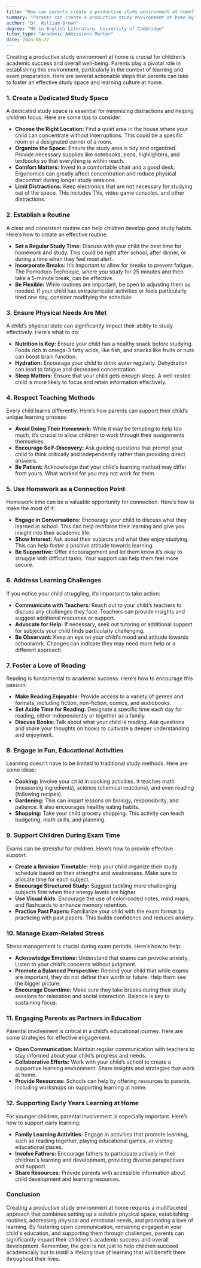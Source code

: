 ```yaml
---
title: "How can parents create a productive study environment at home?"
summary: "Parents can create a productive study environment at home by establishing a dedicated, distraction-free study space for their children."
author: "Dr. William Brown"
degree: "MA in English Literature, University of Cambridge"
tutor_type: "Academic Admissions Mentor"
date: 2024-06-27
---
```


Creating a productive study environment at home is crucial for children’s academic success and overall well-being. Parents play a pivotal role in establishing this environment, particularly in the context of learning and exam preparation. Here are several actionable steps that parents can take to foster an effective study space and learning culture at home.

### 1. **Create a Dedicated Study Space**

A dedicated study space is essential for minimizing distractions and helping children focus. Here are some tips to consider:

- **Choose the Right Location:** Find a quiet area in the house where your child can concentrate without interruptions. This could be a specific room or a designated corner of a room.
- **Organize the Space:** Ensure the study area is tidy and organized. Provide necessary supplies like notebooks, pens, highlighters, and textbooks so that everything is within reach.
- **Comfort Matters:** Invest in a comfortable chair and a good desk. Ergonomics can greatly affect concentration and reduce physical discomfort during longer study sessions.
- **Limit Distractions:** Keep electronics that are not necessary for studying out of the space. This includes TVs, video game consoles, and other distractions.

### 2. **Establish a Routine**

A clear and consistent routine can help children develop good study habits. Here’s how to create an effective routine:

- **Set a Regular Study Time:** Discuss with your child the best time for homework and study. This could be right after school, after dinner, or during a time when they feel most alert.
- **Incorporate Breaks:** It’s important to allow for breaks to prevent fatigue. The Pomodoro Technique, where you study for 25 minutes and then take a 5-minute break, can be effective.
- **Be Flexible:** While routines are important, be open to adjusting them as needed. If your child has extracurricular activities or feels particularly tired one day, consider modifying the schedule.

### 3. **Ensure Physical Needs Are Met**

A child’s physical state can significantly impact their ability to study effectively. Here’s what to do:

- **Nutrition is Key:** Ensure your child has a healthy snack before studying. Foods rich in omega-3 fatty acids, like fish, and snacks like fruits or nuts can boost brain function.
- **Hydration:** Encourage your child to drink water regularly. Dehydration can lead to fatigue and decreased concentration.
- **Sleep Matters:** Ensure that your child gets enough sleep. A well-rested child is more likely to focus and retain information effectively.

### 4. **Respect Teaching Methods**

Every child learns differently. Here’s how parents can support their child’s unique learning process:

- **Avoid Doing Their Homework:** While it may be tempting to help too much, it’s crucial to allow children to work through their assignments themselves.
- **Encourage Self-Discovery:** Ask guiding questions that prompt your child to think critically and independently rather than providing direct answers.
- **Be Patient:** Acknowledge that your child’s learning method may differ from yours. What worked for you may not work for them.

### 5. **Use Homework as a Connection Point**

Homework time can be a valuable opportunity for connection. Here’s how to make the most of it:

- **Engage in Conversations:** Encourage your child to discuss what they learned in school. This can help reinforce their learning and give you insight into their academic life.
- **Show Interest:** Ask about their subjects and what they enjoy studying. This can help foster a positive attitude towards learning.
- **Be Supportive:** Offer encouragement and let them know it’s okay to struggle with difficult tasks. Your support can help them feel more secure.

### 6. **Address Learning Challenges**

If you notice your child struggling, it’s important to take action:

- **Communicate with Teachers:** Reach out to your child’s teachers to discuss any challenges they face. Teachers can provide insights and suggest additional resources or support.
- **Advocate for Help:** If necessary, seek out tutoring or additional support for subjects your child finds particularly challenging.
- **Be Observant:** Keep an eye on your child’s mood and attitude towards schoolwork. Changes can indicate they may need more help or a different approach.

### 7. **Foster a Love of Reading**

Reading is fundamental to academic success. Here’s how to encourage this passion:

- **Make Reading Enjoyable:** Provide access to a variety of genres and formats, including fiction, non-fiction, comics, and audiobooks.
- **Set Aside Time for Reading:** Designate a specific time each day for reading, either independently or together as a family.
- **Discuss Books:** Talk about what your child is reading. Ask questions and share your thoughts on books to cultivate a deeper understanding and enjoyment.

### 8. **Engage in Fun, Educational Activities**

Learning doesn’t have to be limited to traditional study methods. Here are some ideas:

- **Cooking:** Involve your child in cooking activities. It teaches math (measuring ingredients), science (chemical reactions), and even reading (following recipes).
- **Gardening:** This can impart lessons on biology, responsibility, and patience. It also encourages healthy eating habits.
- **Shopping:** Take your child grocery shopping. This activity can teach budgeting, math skills, and planning.

### 9. **Support Children During Exam Time**

Exams can be stressful for children. Here’s how to provide effective support:

- **Create a Revision Timetable:** Help your child organize their study schedule based on their strengths and weaknesses. Make sure to allocate time for each subject.
- **Encourage Structured Study:** Suggest tackling more challenging subjects first when their energy levels are higher.
- **Use Visual Aids:** Encourage the use of color-coded notes, mind maps, and flashcards to enhance memory retention.
- **Practice Past Papers:** Familiarize your child with the exam format by practicing with past papers. This builds confidence and reduces anxiety.

### 10. **Manage Exam-Related Stress**

Stress management is crucial during exam periods. Here’s how to help:

- **Acknowledge Emotions:** Understand that exams can provoke anxiety. Listen to your child’s concerns without judgment.
- **Promote a Balanced Perspective:** Remind your child that while exams are important, they do not define their worth or future. Help them see the bigger picture.
- **Encourage Downtime:** Make sure they take breaks during their study sessions for relaxation and social interaction. Balance is key to sustaining focus.

### 11. **Engaging Parents as Partners in Education**

Parental involvement is critical in a child’s educational journey. Here are some strategies for effective engagement:

- **Open Communication:** Maintain regular communication with teachers to stay informed about your child’s progress and needs.
- **Collaborative Efforts:** Work with your child’s school to create a supportive learning environment. Share insights and strategies that work at home.
- **Provide Resources:** Schools can help by offering resources to parents, including workshops on supporting learning at home.

### 12. **Supporting Early Years Learning at Home**

For younger children, parental involvement is especially important. Here’s how to support early learning:

- **Family Learning Activities:** Engage in activities that promote learning, such as reading together, playing educational games, or visiting educational places.
- **Involve Fathers:** Encourage fathers to participate actively in their children's learning and development, providing diverse perspectives and support.
- **Share Resources:** Provide parents with accessible information about child development and learning resources.

### Conclusion

Creating a productive study environment at home requires a multifaceted approach that combines setting up a suitable physical space, establishing routines, addressing physical and emotional needs, and promoting a love of learning. By fostering open communication, remaining engaged in your child's education, and supporting them through challenges, parents can significantly impact their children's academic success and overall development. Remember, the goal is not just to help children succeed academically but to instill a lifelong love of learning that will benefit them throughout their lives.
    